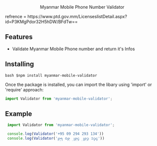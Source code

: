 <p align='center'>Myanmar Mobile Phone Number Validator</p>
refrence = https://www.ptd.gov.mm/LicenseslistDetail.aspx?id=P3KMgPdor32H5hDW/BFdTw==

## Features
  - Validate Myanmar Mobile Phone number and return it's Infos

## Installing
  ```bash $npm install myanmar-mobile-validator```

Once the package is installed, you can import the libary using 'import' or 'require' approach:

```js
import Validator from 'myanmar-mobile-validator';
```

## Example

```js
 import Validator from 'myanmar-mobile-validator';

 console.log(Validator('+95 09 294 293 134'))
 console.log(Validator('၉၅ ၀၉ ၂၉၄ ၂၉၃ ၁၃၄'))
```
